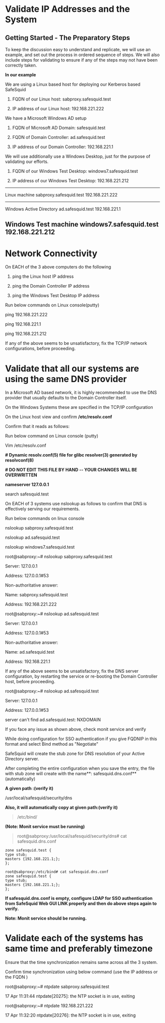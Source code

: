 # Validate IP Addresses and the System 

## Getting Started - The Preparatory Steps

To keep the discussion easy to understand and replicate, we will use an example, and set out the process in ordered sequence of steps. We will also include steps for validating to ensure if any of the steps may not have been correctly taken.

**In our example**

We are using a Linux based host for deploying our Kerberos based SafeSquid

1.  FQDN of our Linux host: sabproxy.safesquid.test

2.  IP address of our Linux host: 192.168.221.222

We have a Microsoft Windows AD setup

1.  FQDN of Microsoft AD Domain: safesquid.test

2.  FQDN of Domain Controller: ad.safesquid.test

3.  IP address of our Domain Controller: 192.168.221.1

We will use additionally use a Windows Desktop, just for the purpose of validating our efforts.

1.  FQDN of our Windows Test Desktop: windows7.safesquid.test

2.  IP address of our Windows Test Desktop: 192.168.221.212

  ----------------------------------------------------------------------------
  Linux machine              sabproxy.safesquid.test   192.168.221.222
  -------------------------- ------------------------- -----------------------
  Windows Active Directory   ad.safesquid.test         192.168.221.1

  Windows Test machine       windows7.safesquid.test   192.168.221.212
  ----------------------------------------------------------------------------

# Network Connectivity

On EACH of the 3 above computers do the following

1.  ping the Linux host IP address

2.  ping the Domain Controller IP address

3.  ping the Windows Test Desktop IP address

Run below commands on Linux console(putty)

ping 192.168.221.222

ping 192.168.221.1

ping 192.168.221.212

If any of the above seems to be unsatisfactory, fix the TCP/IP network configurations, before proceeding.

# Validate that all our systems are using the same DNS provider

In a Microsoft AD based network, it is highly recommended to use the DNS provider that usually defaults to the Domain Controller itself.

On the Windows Systems these are specified in the TCP/IP configuration

On the Linux host view and confirm **/etc/resolv.conf**

Confirm that it reads as follows:

Run below command on Linux console (putty)

Vim /etc/resolv.conf

**# Dynamic resolv.conf(5) file for glibc resolver(3) generated by resolvconf(8)**

**# DO NOT EDIT THIS FILE BY HAND -- YOUR CHANGES WILL BE OVERWRITTEN**

**nameserver 127.0.0.1**

search safesquid.test

On EACH of 3 systems use nslookup as follows to confirm that DNS is effectively serving our requirements.

Run below commands on linux console

nslookup sabproxy.safesquid.test

nslookup ad.safesquid.test

nslookup windows7.safesquid.test

root@sabproxy:~# nslookup sabproxy.safesquid.test

Server: 127.0.0.1

Address: 127.0.0.1#53

Non-authoritative answer:

Name: sabproxy.safesquid.test

Address: 192.168.221.222

root@sabproxy:~# nslookup ad.safesquid.test

Server: 127.0.0.1

Address: 127.0.0.1#53

Non-authoritative answer:

Name: ad.safesquid.test

Address: 192.168.221.1

If any of the above seems to be unsatisfactory, fix the DNS server configuration, by restarting the service or re-booting the Domain Controller host, before proceeding.

root@sabproxy:~# nslookup ad.safesquid.test

Server: 127.0.0.1

Address: 127.0.0.1#53

server can't find ad.safesquid.test: NXDOMAIN

If you face any issue as shown above, check monit service and verify

While doing configuration for SSO authentication if you give FQDNIP in this format and select Bind method as "Negotiate"

SafeSquid will create the stub zone for DNS resolution of your Active Directory server.

After completing the entire configuration when you save the entry, the file with stub zone will create with the name**: safesquid.dns.conf** (automatically)

**A given path :(verify it)**

/usr/local/safesquid/security/dns

**Also, it will automatically copy at given path:(verify it)**

> /etc/bind/

**(Note: Monit service must be running)**

> root@sabproxy:/usr/local/safesquid/security/dns# cat safesquid.dns.conf
```
zone safesquid.test {
type stub;
masters {192.168.221.1;};
};
```
```
root@sabproxy:/etc/bind# cat safesquid.dns.conf
zone safesquid.test {
type stub;
masters {192.168.221.1;};
};
```
**If safesquid.dns.conf is empty, configure LDAP for SSO authentication from SafeSquid Web GUI LINK properly and then do above steps again to verify.**

**Note: Monit service should be running.**

# Validate each of the systems has same time and preferably timezone

Ensure that the time synchronization remains same across all the 3 system.

Confirm time synchronization using below command (use the IP address or the FQDN )

root@sabproxy:~# ntpdate sabproxy.safesquid.test

17 Apr 11:31:44 ntpdate[20275]: the NTP socket is in use, exiting

root@sabproxy:~# ntpdate 192.168.221.222

17 Apr 11:32:20 ntpdate[20276]: the NTP socket is in use, exiting
